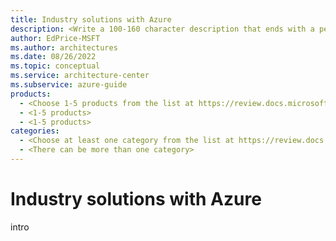 ```yaml
---
title: Industry solutions with Azure
description: <Write a 100-160 character description that ends with a period and ideally starts with a call to action. This becomes the browse card description.>
author: EdPrice-MSFT
ms.author: architectures
ms.date: 08/26/2022
ms.topic: conceptual
ms.service: architecture-center
ms.subservice: azure-guide
products:
  - <Choose 1-5 products from the list at https://review.docs.microsoft.com/help/contribute/architecture-center/aac-browser-authoring#products>
  - <1-5 products>
  - <1-5 products>
categories:
  - <Choose at least one category from the list at https://review.docs.microsoft.com/help/contribute/architecture-center/aac-browser-authoring#azure-categories>
  - <There can be more than one category>
---
```


# Industry solutions with Azure
  
intro 